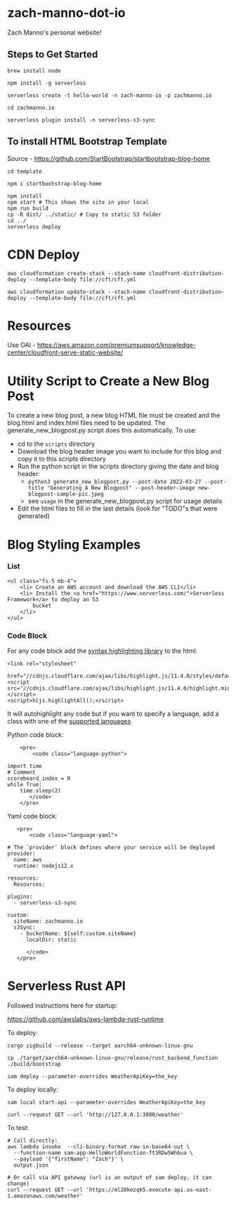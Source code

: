 # zach-manno-dot-io
Zach Manno's personal website!

## Steps to Get Started
```commandline
brew install node

npm install -g serverless

serverless create -t hello-world -n zach-manno-io -p zachmanno.io

cd zachmanno.io

serverless plugin install -n serverless-s3-sync

```

## To install HTML Bootstrap Template
Source - https://github.com/StartBootstrap/startbootstrap-blog-home
```shell
cd template

npm i startbootstrap-blog-home

npm install
npm start # This shows the site in your local
npm run build
cp -R dist/ ../static/ # Copy to static S3 folder
cd ../
serverless deploy
```

# CDN Deploy
`aws cloudformation create-stack --stack-name cloudfront-distribution-deploy --template-body file://cft/cft.yml`

`aws cloudformation update-stack --stack-name cloudfront-distribution-deploy --template-body file://cft/cft.yml`

# Resources
Use OAI - https://aws.amazon.com/premiumsupport/knowledge-center/cloudfront-serve-static-website/

# Utility Script to Create a New Blog Post
To create a new blog post, a new blog HTML file must be created and the blog.html and index.html
files need to be updated. The generate_new_blogpost.py script does this automatically. To use:

- cd to the `scripts` directory
- Download the blog header image you want to include for this blog and copy it to this scripts directory
- Run the python script in the scripts directory giving the date and blog header:
    - `python3 generate_new_blogpost.py --post-date 2022-03-27 --post-title "Generating A New Blogpost" --post-header-image new-blogpost-sample-pic.jpeg`
    - see `usage` in the generate_new_blogpost.py script for usage details
- Edit the html files to fill in the last details (look for "TODO"s that were generated)

# Blog Styling Examples

### List
```
<ul class="fs-5 mb-4">
    <li> Create an AWS account and download the AWS CLI</li>
    <li> Install the <a href="https://www.serverless.com/">Serverless Framework</a> to deploy an S3
        bucket
    </li>
</ul>
```

### Code Block
For any code block add the [syntax highlighting library](https://highlightjs.org/usage/) 
to the html:
```
<link rel="stylesheet"
      href="//cdnjs.cloudflare.com/ajax/libs/highlight.js/11.4.0/styles/default.min.css">
<script src="//cdnjs.cloudflare.com/ajax/libs/highlight.js/11.4.0/highlight.min.js"></script>
<script>hljs.highlightAll();</script>
```

It will autohighlight any code but if you want to specify a language, add a class with one 
of the [supported languages](https://github.com/highlightjs/highlight.js/blob/main/SUPPORTED_LANGUAGES.md) 

Python code block:
```
    <pre>
        <code class="language-python">

import time
# Comment
scoreboard_index = 0
while True:
    time.sleep(2)
       </code>
    </pre>
```

Yaml code block:
```
   <pre>
       <code class="language-yaml">

# The `provider` block defines where your service will be deployed
provider:
  name: aws
  runtime: nodejs12.x

resources:
  Resources:

plugins:
  - serverless-s3-sync

custom:
  siteName: zachmanno.io
  s3Sync:
    - bucketName: ${self:custom.siteName}
      localDir: static

      </code>
   </pre>
```

# Serverless Rust API
Followed instructions here for startup:

https://github.com/awslabs/aws-lambda-rust-runtime


To deploy:


```shell
cargo zigbuild --release --target aarch64-unknown-linux-gnu

cp ./target/aarch64-unknown-linux-gnu/release/rust_backend_function ./build/bootstrap

sam deploy --parameter-overrides WeatherApiKey=the_key
```
To deploy locally:
```shell
sam local start-api --parameter-overrides WeatherApiKey=the_key

curl --request GET --url 'http://127.0.0.1:3000/weather' 
```

To test:
```shell
# Call directly:
aws lambda invoke  --cli-binary-format raw-in-base64-out \
  --function-name sam-app-HelloWorldFunction-ft3RDw5Whbua \
  --payload '{"firstName": "Zach"}' \
  output.json

# Or call via API gateway (url is an output of sam deploy, it can change)
curl --request GET --url 'https://ml20kezqk5.execute-api.us-east-1.amazonaws.com/weather'
```


